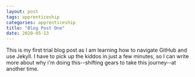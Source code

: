 ```yaml
---
layout: post 
tags: apprenticeship
categories: apprenticeship
title: "Blog Post One"
date: 2020-05-13
---
```

This is my first trial blog post as I am learning how to navigate GitHub and use Jekyll.  I have to pick up the kiddos in just a few minutes, so I can write more about why i'm doing this--shifting gears to take this journey--at another time.
